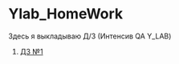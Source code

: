# Ylab_HomeWork
Здесь я выкладываю Д/З (Интенсив QA Y_LAB)

1. [ДЗ №1](https://github.com/MirFelixa/Ylab_HomeWork/edit/main/%D0%94%D0%97%20%E2%84%961.txt) 

